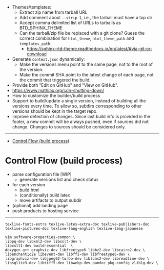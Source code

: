 - Themes/templates:
  - Extract zip name from tarball URL
  - Add comment about `--strip 1`, i.e., the tarball must have a top dir
  - Accept comma delimited list of URLs to tarballs as BTD_SPHINX_THEME
  - Can the tarball/zip file be replaced with a git clone? Guess the correct combination for `html_theme`,
  `html_theme_path` and `templates_path`.
    - https://sphinx-rtd-theme.readthedocs.io/en/latest/#via-git-or-download
- Generate `context.json` dynamically:
  - Make the versions menu point to the same page, not to the root of the version.
  - Make the commit SHA point to the latest change of each page, not the commit that triggered the build.
- Provide both "Edit on GitHub" and "View on GitHub".
- https://www.mathjax.org/cdn-shutting-down/
- How to customize the builder/build process
- Support to build/update a single version, instead of building all the versions every time. To allow so, subdirs corresponding
to other versions should be kept in the target repo.
- Improve detection of changes. Since last build info is provided in the footer, a new commit will be always pushed, even
if sources did not change. Changes to sources should be considered only.

---

- [Control Flow (build process)](#control-flow-build-process)

# Control Flow (build process)

- parse configuration file [WIP]
  - generate versions list and check status
- for each version
  - build html
  - (conditionally) build latex
  - move artifacts to output subdir
- (optional) add landing page
- push products to hosting service

---

`texlive-fonts-extra texlive-latex-extra-doc texlive-publishers-doc texlive-pictures-doc texlive-lang-english texlive-lang-japanese`

```
vim software-properties-common \
libpq-dev libxml2-dev libxslt-dev \
libxslt1-dev build-essential  \
doxygen g++ graphviz-dev libfreetype6 libbz2-dev libcairo2-dev \
libenchant1c2a libevent-dev libffi-dev libfreetype6-dev \
libgraphviz-dev libjpeg62-turbo-dev liblcms2-dev libreadline-dev \
libsqlite3-dev libtiff5-dev libwebp-dev pandoc pkg-config zlib1g-dev \
```
